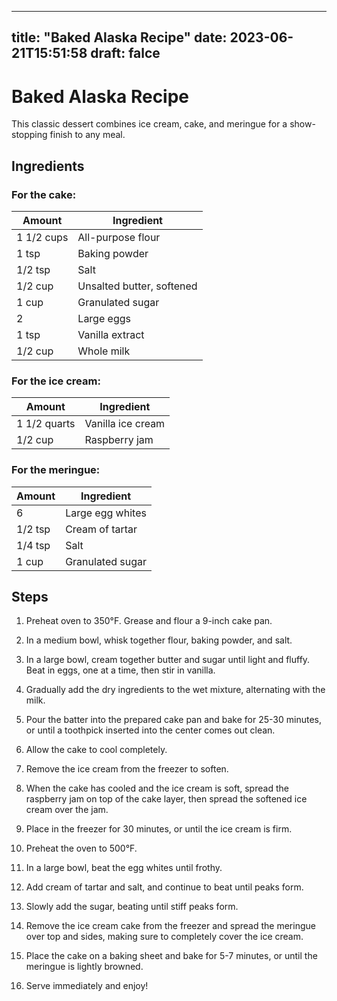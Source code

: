 
---
title: "Baked Alaska Recipe"
date: 2023-06-21T15:51:58
draft: falce
---

# Baked Alaska Recipe

This classic dessert combines ice cream, cake, and meringue for a show-stopping finish to any meal.

## Ingredients

### For the cake:

| Amount | Ingredient |
|--------|------------|
| 1 1/2 cups | All-purpose flour |
| 1 tsp | Baking powder |
| 1/2 tsp | Salt |
| 1/2 cup | Unsalted butter, softened |
| 1 cup | Granulated sugar |
| 2 | Large eggs |
| 1 tsp | Vanilla extract |
| 1/2 cup | Whole milk |

### For the ice cream:

| Amount | Ingredient |
|--------|------------|
| 1 1/2 quarts | Vanilla ice cream |
| 1/2 cup | Raspberry jam |

### For the meringue:

| Amount | Ingredient |
|--------|------------|
| 6 | Large egg whites |
| 1/2 tsp | Cream of tartar |
| 1/4 tsp | Salt |
| 1 cup | Granulated sugar |

## Steps

1. Preheat oven to 350°F. Grease and flour a 9-inch cake pan.

2. In a medium bowl, whisk together flour, baking powder, and salt.

3. In a large bowl, cream together butter and sugar until light and fluffy. Beat in eggs, one at a time, then stir in vanilla.

4. Gradually add the dry ingredients to the wet mixture, alternating with the milk.

5. Pour the batter into the prepared cake pan and bake for 25-30 minutes, or until a toothpick inserted into the center comes out clean.

6. Allow the cake to cool completely.

7. Remove the ice cream from the freezer to soften.

8. When the cake has cooled and the ice cream is soft, spread the raspberry jam on top of the cake layer, then spread the softened ice cream over the jam.

9. Place in the freezer for 30 minutes, or until the ice cream is firm.

10. Preheat the oven to 500°F.

11. In a large bowl, beat the egg whites until frothy.

12. Add cream of tartar and salt, and continue to beat until peaks form.

13. Slowly add the sugar, beating until stiff peaks form.

14. Remove the ice cream cake from the freezer and spread the meringue over top and sides, making sure to completely cover the ice cream.

15. Place the cake on a baking sheet and bake for 5-7 minutes, or until the meringue is lightly browned.

16. Serve immediately and enjoy!
